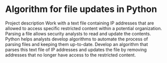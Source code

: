 # Algorithm for file updates in Python
Project description
Work with a text file containing IP addresses that are allowed to access specific restricted content within a potential organization.
Parsing a file allows security analysts to read and update the contents. Python helps analysts develop algorithms to automate the process of parsing files and keeping them up-to-date.
Develop an algorithm that parses this text file of IP addresses and updates the file by removing addresses that no longer have access to the restricted content.
